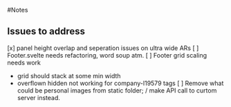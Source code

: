 #Notes

## Issues to address

[x] panel height overlap and seperation issues on ultra wide ARs
[ ] Footer.svelte needs refactoring, word soup atm.
[ ] Footer grid scaling needs work
* grid should stack at some min width
* overflown hidden not working for company-l19579 tags
[ ] Remove what could be personal images from static folder; /
make API call to curtom server instead.
